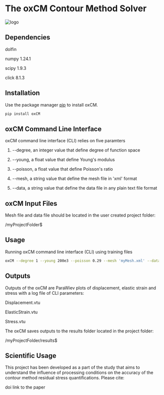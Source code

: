 # The oxCM Contour Method Solver
![logo](https://raw.githubusercontent.com/fffatttihhh/oxCM/main/logo.png)


## Dependencies
dolfin

numpy 1.24.1

scipy 1.9.3

click 8.1.3


## Installation
Use the package manager [pip](https://pip.pypa.io/en/stable/) to install oxCM.

```bash
pip install oxCM
```

## oxCM Command Line Interface
oxCM command line interface (CLI) relies on five paramters

1. --degree, an integer value that define degree of function space

2. --young, a float value that define Young's modulus

3. --poisson, a float value that define Poisson's ratio

4. --mesh, a string value that define the mesh file in 'xml' format

5. --data, a string value that define the data file in any plain text file format

## oxCM Input Files
Mesh file and data file should be located in the user created project folder:

/myProjectFolder$

## Usage
Running oxCM command line interface (CLI) using training files

```bash
oxCM --degree 1 --young 200e3 --poisson 0.29 --mesh 'myMesh.xml' --data 'myData.txt'
```

## Outputs
Outputs of the oxCM are ParaWiev plots of displacement, elastic strain and stress with a log file of CLI parameters:

Displacement.vtu

ElasticStrain.vtu

Stress.vtu

The oxCM saves outputs to the results folder located in the project folder:

/myProjectFolder/results$

## Scientific Usage
This project has been developed as a part of the study that aims to understand the influence of processing conditions on the accuracy of the contour method residual stress quantifications. Please cite:

doi link to the paper
